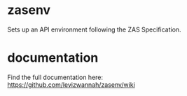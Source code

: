 # zasenv
Sets up an API environment following the ZAS Specification.

# documentation
Find the full documentation here: https://github.com/levizwannah/zasenv/wiki

